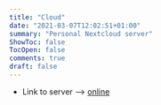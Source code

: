 ```yaml
---
title: "Cloud"
date: "2021-03-07T12:02:51+01:00"
summary: "Personal Nextcloud server"
ShowToc: false
TocOpen: false
comments: true
draft: false
---
```


+ Link to server --> [online](https://lxcloud.mjindra.eu)
